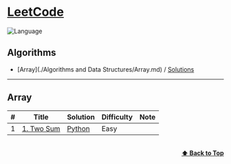 # [LeetCode](https://leetcode.com/problemset/all/)

![Language](https://img.shields.io/badge/language-Python-orange.svg)&nbsp;

## Algorithms

- [Array](./Algorithms and Data Structures/Array.md) / [Solutions](#array)

---

## Array

| # | Title                                                            | Solution                        | Difficulty | Note | 
|---|------------------------------------------------------------------|---------------------------------|------------|------|
| 1 | [1. Two Sum](https://leetcode.com/problems/two-sum/description/) | [Python](./Python/1-two-sum.py) | Easy       |      |

<br/>
<div align="right">
    <b><a href="#algorithms">⬆️ Back to Top</a></b>
</div>
<br/>
